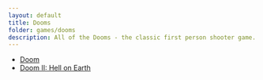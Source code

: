 ```yaml
---
layout: default
title: Dooms
folder: games/dooms
description: All of the Dooms - the classic first person shooter game.
---
```


* [Doom](doom/)
* [Doom II: Hell on Earth](doom2/)
